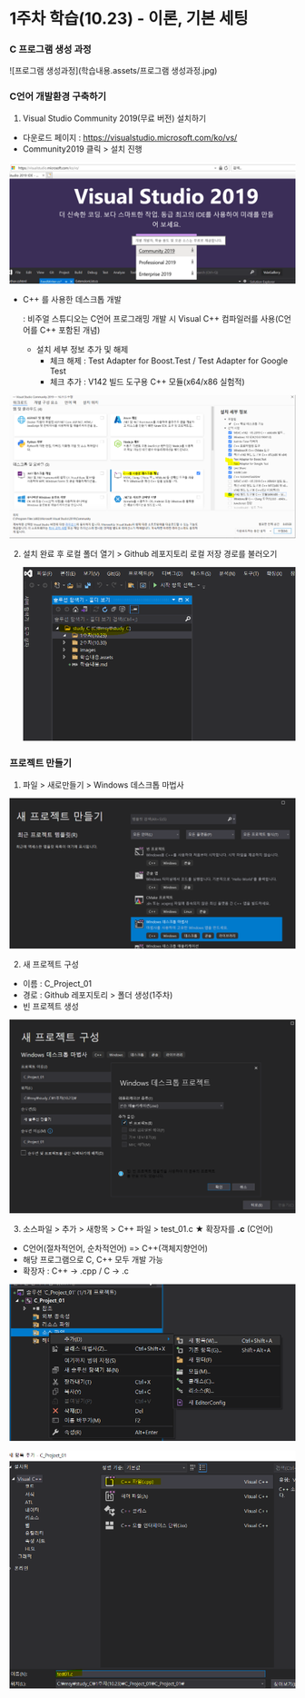 # 1주차 학습(10.23) - 이론, 기본 세팅



### C 프로그램 생성 과정

![프로그램 생성과정](학습내용.assets/프로그램 생성과정.jpg)

### C언어 개발환경 구축하기

1. Visual Studio Community 2019(무료 버전) 설치하기 

- 다운로드 페이지 : https://visualstudio.microsoft.com/ko/vs/
- Community2019 클릭 > 설치 진행 

![image-20211028231111632](학습내용.assets/image-20211028231111632.png)

* C++ 를 사용한 데스크톱 개발 

  : 비주얼 스튜디오는 C언어 프로그래밍 개발 시 Visual C++ 컴파일러를 사용(C언어를 C++ 포함된 개념)

  * 설치 세부 정보 추가 및 해제  
    - 체크 해제 : Test Adapter for Boost.Test / Test Adapter for Google Test
    - 체크 추가 : V142 빌드 도구용 C++ 모듈(x64/x86 실험적)

![image-20211028231624086](학습내용.assets/image-20211028231624086.png)

2. 설치 완료 후 로컬 폴더 열기 > Github 레포지토리 로컬 저장 경로를 불러오기

   ![image-20211028233158917](학습내용.assets/image-20211028233158917.png)



### 프로젝트 만들기

1. 파일 > 새로만들기 > Windows 데스크톱 마법사

![image-20211028233335103](학습내용.assets/image-20211028233335103.png)

2. 새 프로젝트 구성 

* 이름 : C_Project_01
* 경로 : Github 레포지토리 > 폴더 생성(1주차)
* 빈 프로젝트 생성

![image-20211028233559818](학습내용.assets/image-20211028233559818.png)

3. 소스파일 > 추가 > 새항목 > C++ 파일 >  test_01.c  ★ 확장자를 **.c** (C언어)

- C언어(절차적언어, 순차적언어) => C++(객체지향언어) 
- 해당 프로그램으로 C, C++ 모두 개발 가능
- 확장자 : C++ ->  .cpp /  C -> .c

![image-20211028233936488](학습내용.assets/image-20211028233936488.png)

![image-20211028234021800](학습내용.assets/image-20211028234021800.png)

